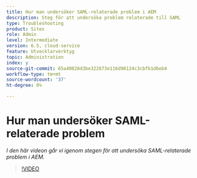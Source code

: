 ```yaml
---
title: Hur man undersöker SAML-relaterade problem i AEM
description: Steg för att undersöka problem relaterade till SAML
type: Troubleshooting
product: Sites
role: Admin
level: Intermediate
version: 6.5, cloud-service
feature: Utvecklarverktyg
topic: Administration
index: y
source-git-commit: 65a40826d3be322673e116d98124c3cbfb1d6eb4
workflow-type: tm+mt
source-wordcount: '37'
ht-degree: 0%

---
```


# Hur man undersöker SAML-relaterade problem

*I den här videon går vi igenom stegen för att undersöka SAML-relaterade problem i AEM.*

>[!VIDEO](https://video.tv.adobe.com/v/335466?quality=9&learn=on)